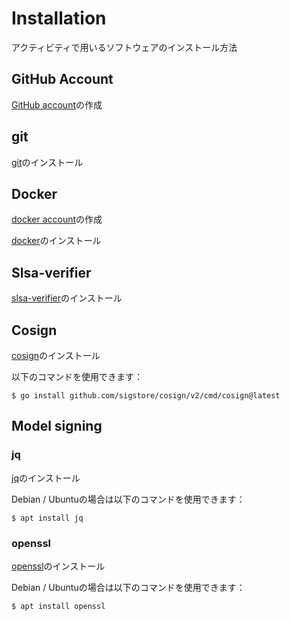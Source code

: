 # Installation
アクティビティで用いるソフトウェアのインストール方法

## GitHub Account
[GitHub account](https://docs.github.com/en/get-started/start-your-journey/creating-an-account-on-github)の作成

## git
[git](https://github.com/git-guides/install-git)のインストール

## Docker
[docker account](https://hub.docker.com/signup)の作成

[docker](https://docs.docker.com/engine/install/)のインストール

## Slsa-verifier
[slsa-verifier](https://github.com/slsa-framework/slsa-verifier?tab=readme-ov-file#option-1-install-via-go)のインストール

## Cosign
[cosign](https://github.com/sigstore/cosign?tab=readme-ov-file#installation)のインストール

以下のコマンドを使用できます：
```shell
$ go install github.com/sigstore/cosign/v2/cmd/cosign@latest
```

## Model signing
### jq
[jq](https://jqlang.github.io/jq/download/)のインストール

Debian / Ubuntuの場合は以下のコマンドを使用できます：
```shell
$ apt install jq
```

### openssl
[openssl](https://www.openssl.org/source/)のインストール

Debian / Ubuntuの場合は以下のコマンドを使用できます：
```shell
$ apt install openssl
```

